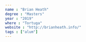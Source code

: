 ```yaml
---
name : "Brian Heath"
degree : "Masters"
year : "2019"
where : "Tortuga"
website : "http://brianheath.info/"
tags : ["alum"]
---
```

